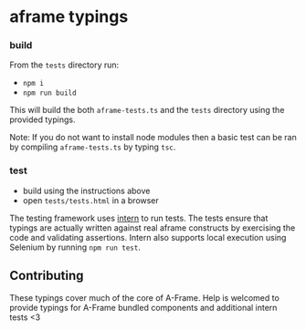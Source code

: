 # aframe typings

### build

From the `tests` directory run:

* `npm i`
* `npm run build`

This will build the both `aframe-tests.ts` and the `tests` directory using the provided typings.

Note: If you do not want to install node modules then a basic test can be ran by compiling `aframe-tests.ts`
by typing `tsc`.

### test

* build using the instructions above
* open `tests/tests.html` in a browser

The testing framework uses [intern](https://theintern.github.io/) to run tests. The tests ensure that typings are
actually written against real aframe constructs by exercising the code and validating assertions. Intern also supports
local execution using Selenium by running `npm run test`.


## Contributing

These typings cover much of the core of A-Frame. Help is welcomed to provide typings for A-Frame bundled components and
additional intern tests <3
